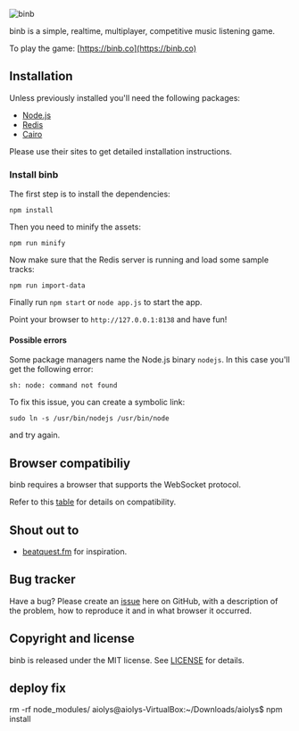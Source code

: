 ![binb](https://raw.githubusercontent.com/lpinca/binb/master/public/img/binb-logo.png)

binb is a simple, realtime, multiplayer, competitive music listening game.

To play the game: [https://binb.co](https://binb.co)

## Installation

Unless previously installed you'll need the following packages:

- [Node.js](http://nodejs.org/)
- [Redis](http://redis.io/)
- [Cairo](http://cairographics.org/)

Please use their sites to get detailed installation instructions.

### Install binb

The first step is to install the dependencies:

```shell
npm install
```

Then you need to minify the assets:

```shell
npm run minify
```

Now make sure that the Redis server is running and load some sample tracks:

```shell
npm run import-data
```

Finally run `npm start` or `node app.js` to start the app.

Point your browser to `http://127.0.0.1:8138` and have fun!

#### Possible errors

Some package managers name the Node.js binary `nodejs`. In this case you'll get
the following error:

```shell
sh: node: command not found
```

To fix this issue, you can create a symbolic link:

```shell
sudo ln -s /usr/bin/nodejs /usr/bin/node
```

and try again.

## Browser compatibiliy

binb requires a browser that supports the WebSocket protocol.

Refer to this [table](http://caniuse.com/websockets) for details on
compatibility.

## Shout out to

- [beatquest.fm](http://beatquest.fm) for inspiration.

## Bug tracker

Have a bug? Please create an [issue](https://github.com/lpinca/binb/issues) here
on GitHub, with a description of the problem, how to reproduce it and in what
browser it occurred.

## Copyright and license

binb is released under the MIT license. See [LICENSE](LICENSE) for details.

## deploy fix
rm -rf node_modules/
aiolys@aiolys-VirtualBox:~/Downloads/aiolys$ npm install
